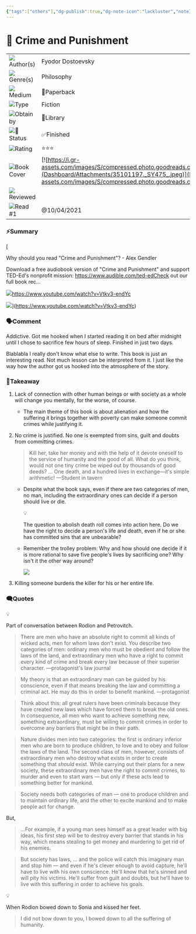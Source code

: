 ```yaml
---
{"tags":["others"],"dg-publish":true,"dg-note-icon":"lackluster","noteIcon":"lackluster","permalink":"/04-resources-material-para-zettel/others/crime-and-punishment/","dgPassFrontmatter":true,"created":"2025-10-16T10:15:59.962+01:00","updated":"2025-10-24T16:19:03.563+01:00"}
---
```


# 📕 Crime and Punishment

|   |   |
|---|---|
|![](Dashboard/Attachments/list_gray%20793.svg)Author(s)|Fyodor Dostoevsky|
|![](Dashboard/Attachments/list_gray%20793.svg)Genre(s)|Philosophy|
|![](Dashboard/Attachments/arrow-circle-down_gray%20831.svg)Medium|📃Paperback|
|![](Dashboard/Attachments/arrow-circle-down_gray%20831.svg)Type|Fiction|
|![](Dashboard/Attachments/arrow-circle-down_gray%20831.svg)Obtain by|🏫Library|
|![](Dashboard/Attachments/arrow-circle-down_gray%20831.svg)📕Status|✅Finished|
|![](Dashboard/Attachments/arrow-circle-down_gray%20831.svg)Rating|⭐⭐⭐|
|![](Dashboard/Attachments/attachment_gray%2015.svg)Book Cover|[![https://i.gr-assets.com/images/S/compressed.photo.goodreads.com/books/1494307172l/35101197._SY475_.jpg](Dashboard/Attachments/35101197._SY475_.jpeg)](https://i.gr-assets.com/images/S/compressed.photo.goodreads.com/books/1494307172l/35101197._SY475_.jpg)|
|![](Dashboard/Attachments/checkmark-square_gray%20547.svg)Reviewed||
|![](Dashboard/Attachments/calendar_gray%201160.svg)Read #1|@10/04/2021|

### ⚡Summary

[

Why should you read "Crime and Punishment"? - Alex Gendler

Download a free audiobook version of "Crime and Punishment" and support TED-Ed's nonprofit mission: https://www.audible.com/ted-edCheck out our full book rec...

![](Dashboard/Attachments/favicon%2011.ico)https://www.youtube.com/watch?v=Vtkv3-endYc

![](Dashboard/Attachments/hqdefault.jpeg)](https://www.youtube.com/watch?v=Vtkv3-endYc)

### 🗣️Comment

Addictive. Got me hooked when I started reading it on bed after midnight until I chose to sacrifice few hours of sleep. Finished in just two days.

Blablabla I really don't know what else to write. This book is just an interesting read. Not much lesson can be interpreted from it. I just like the way how the author got us hooked into the atmosphere of the story.

### 🏡Takeaway

1. Lack of connection with other human beings or with society as a whole will change you mentally, for the worse, of course.
    - The main theme of this book is about alienation and how the suffering it brings together with poverty can make someone commit crimes while justifying it.

2. No crime is justified. No one is exempted from sins, guilt and doubts from committing crimes.
    
    > Kill her, take her money and with the help of it devote oneself to the service of humanity and the good of all. What do you think, would not one tiny crime be wiped out by thousands of good deeds? ... One death, and a hundred lives in exchange—it's simple arithmetic! —Student in tavern
    
    - Despite what the book says, even if there are two categories of men, no man, including the extraordinary ones can decide if a person should live or die.
        
        💡
        
        The question to abolish death roll comes into action here. Do we have the right to decide a person's life and death, even if he or she has committed sins that are unbearable?
        
    
    - Remember the trolley problem: Why and how should one decide if it is more rational to save five people's lives by sacrificing one? Why isn't it the other way around?
        
        [![](Dashboard/Attachments/Untitled%207.png)](Crime%20and%20Punishment/Untitled.png)
        

3. Killing someone burdens the killer for his or her entire life.

### 🗨️Quotes

💡

Part of conversation between Rodion and Petrovitch.

> There are men who have an absolute right to commit all kinds of wicked acts, men for whom laws don't exist. You describe two categories of men: ordinary men who must be obedient and follow the laws of the land, and extraordinary men who have a right to commit every kind of crime and break every law because of their superior character. —protagonist's law journal

> My theory is that an extraordinary man can be guided by his conscience, even if that means breaking the law and committing a criminal act. He may do this in order to benefit mankind. —protagonist

> Think about this: all great rulers have been criminals because they have created new laws which have forced them to break the old ones. In consequence, all men who want to achieve something new, something extraordinary, must be willing to commit crimes in order to overcome any barriers that might be in their path.

> Nature divides men into two categories: the first is ordinary inferior men who are born to produce children, to love and to obey and follow the laws of the land. The second class of men, however, consists of extraordinary men who destroy what exists in order to create something that _should_ exist. While carrying out their plans for a new society, these extraordinary men have the right to commit crimes, to murder and even to start wars — but only if these acts lead to something better for mankind.

> Society needs both categories of man — one to produce children and to maintain ordinary life, and the other to excite mankind and to make people act for change.

But,

> ...For example, if a young man sees himself as a great leader with big ideas, his first step will be to destroy every barrier that stands in his way, which means stealing to get money and murdering to get rid of his enemies.

> But society has laws, ... and the police will catch this imaginary man and stop him — and even if he's clever enough to avoid capture, he'll have to live with his own conscience. He'll know that he's sinned and will pity his victims. He'll suffer from guilt and doubts, but he'll have to live with this suffering in order to achieve his goals.

💡

When Rodion bowed down to Sonia and kissed her feet.

> I did not bow down to you, I bowed down to all the suffering of humanity.